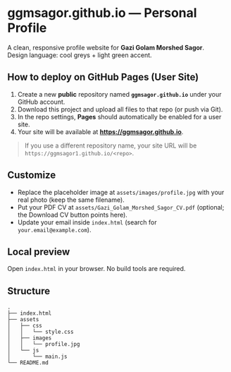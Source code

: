 # ggmsagor.github.io — Personal Profile

A clean, responsive profile website for **Gazi Golam Morshed Sagor**.  
Design language: cool greys + light green accent.

## How to deploy on GitHub Pages (User Site)

1. Create a new **public** repository named **`ggmsagor.github.io`** under your GitHub account.
2. Download this project and upload all files to that repo (or push via Git).
3. In the repo settings, **Pages** should automatically be enabled for a user site.
4. Your site will be available at **https://ggmsagor.github.io**.

> If you use a different repository name, your site URL will be `https://ggmsagor1.github.io/<repo>`.

## Customize

- Replace the placeholder image at `assets/images/profile.jpg` with your real photo (keep the same filename).
- Put your PDF CV at `assets/Gazi_Golam_Morshed_Sagor_CV.pdf` (optional; the Download CV button points here).
- Update your email inside `index.html` (search for `your.email@example.com`).

## Local preview

Open `index.html` in your browser. No build tools are required.

## Structure

```
.
├── index.html
├── assets
│   ├── css
│   │   └── style.css
│   ├── images
│   │   └── profile.jpg
│   └── js
│       └── main.js
└── README.md
```
